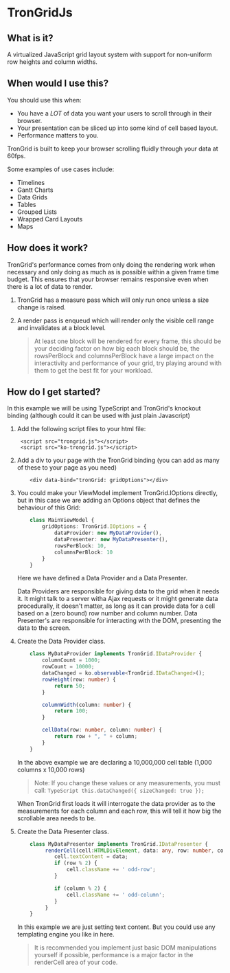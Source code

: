 # TronGridJs

## What is it?
A virtualized JavaScript grid layout system with support for non-uniform row heights and column widths.

## When would I use this?

You should use this when:
* You have a *LOT* of data you want your users to scroll through in their browser.
* Your presentation can be sliced up into some kind of cell based layout.
* Performance matters to you. 

TronGrid is built to keep your browser scrolling fluidly through your data at 60fps. 

Some examples of use cases include:

 * Timelines
 * Gantt Charts
 * Data Grids
 * Tables
 * Grouped Lists
 * Wrapped Card Layouts
 * Maps

## How does it work?

TronGrid's performance comes from only doing the rendering work when necessary and only doing as much as is possible within a given frame time budget. This ensures that your browser remains responsive even when there is a lot of data to render.

1. TronGrid has a measure pass which will only run once unless a size change is raised.
2. A render pass is enqueud which will render only the visible cell range and invalidates at a block level. 

   > At least one block will be rendered for every frame, this should be your deciding factor on how big each block should be, the rowsPerBlock and columnsPerBlock have a large impact on the interactivity and performance of your grid, try playing around with them to get the best fit for your workload.

## How do I get started?

In this example we will be using TypeScript and TronGrid's knockout binding (although could it can be used with just plain Javascript)

1. Add the following script files to your html file: 

        <script src="trongrid.js"></script>
        <script src="ko-trongrid.js"></script>

2. Add a div to your page with the TronGrid binding (you can add as many of these to your page as you need)

    ```
        <div data-bind="tronGrid: gridOptions"></div>
    ``` 

3. You could make your ViewModel implement TronGrid.IOptions directly, but in this case we are adding an Options object that defines the behaviour of this Grid:

    ```TypeScript
        class MainViewModel {
            gridOptions: TronGrid.IOptions = {
                dataProvider: new MyDataProvider(),
                dataPresenter: new MyDataPresenter(),
                rowsPerBlock: 10,
                columnsPerBlock: 10
            }
        }
    ```

    Here we have defined a Data Provider and a Data Presenter.
    
    Data Providers are responsible for giving data to the grid when it needs it. It might talk to a server witha Ajax requests or it might generate data procedurally, it doesn't matter, as long as it can provide data for a cell based on a (zero bound) row number and column number.
    Data Presenter's are responsible for interacting with the DOM, presenting the data to the screen. 


4. Create the Data Provider class.

    ```TypeScript
        class MyDataProvider implements TronGrid.IDataProvider {
            columnCount = 1000;
            rowCount = 10000;
            dataChanged = ko.observable<TronGrid.IDataChanged>();
            rowHeight(row: number) {
                return 50;
            }

            columnWidth(column: number) {
                return 100;
            }

            cellData(row: number, column: number) {
                return row + ", " + column;
            }
        }
    ```

    In the above example we are declaring a 10,000,000 cell table (1,000 columns x 10,000 rows)

    > Note: If you change these values or any measurements, you must call:
        ```TypeScript
        this.dataChanged({ sizeChanged: true });
        ```
    
    When TronGrid first loads it will interrogate the data provider as to the measurements for each column and each row, this will tell it how big the scrollable area needs to be.

5. Create the Data Presenter class.

    ```TypeScript
        class MyDataPresenter implements TronGrid.IDataPresenter {
             renderCell(cell:HTMLDivElement, data: any, row: number, column: number) {
                cell.textContent = data;
                if (row % 2) {
                    cell.className += ' odd-row';
                }

                if (column % 2) {
                    cell.className += ' odd-column';
                }
             }
        }
    ```

    In this example we are just setting text content. But you could use any templating engine you like in here.

    > It is recommended you implement just basic DOM manipulations yourself if possible, performance is a major factor in the renderCell area of your code.